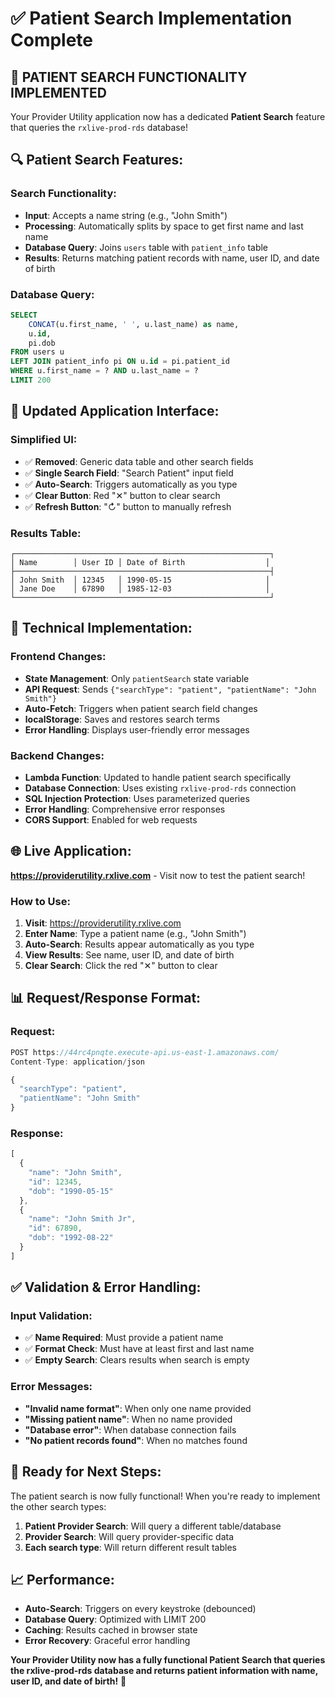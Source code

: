 # ✅ Patient Search Implementation Complete

## 🎉 **PATIENT SEARCH FUNCTIONALITY IMPLEMENTED**

Your Provider Utility application now has a dedicated **Patient Search** feature that queries the `rxlive-prod-rds` database!

## 🔍 **Patient Search Features:**

### **Search Functionality:**
- **Input**: Accepts a name string (e.g., "John Smith")
- **Processing**: Automatically splits by space to get first name and last name
- **Database Query**: Joins `users` table with `patient_info` table
- **Results**: Returns matching patient records with name, user ID, and date of birth

### **Database Query:**
```sql
SELECT 
    CONCAT(u.first_name, ' ', u.last_name) as name,
    u.id,
    pi.dob
FROM users u
LEFT JOIN patient_info pi ON u.id = pi.patient_id
WHERE u.first_name = ? AND u.last_name = ?
LIMIT 200
```

## 🎨 **Updated Application Interface:**

### **Simplified UI:**
- ✅ **Removed**: Generic data table and other search fields
- ✅ **Single Search Field**: "Search Patient" input field
- ✅ **Auto-Search**: Triggers automatically as you type
- ✅ **Clear Button**: Red "✕" button to clear search
- ✅ **Refresh Button**: "↻" button to manually refresh

### **Results Table:**
```
┌─────────────────────────────────────────────────────────┐
│ Name        │ User ID │ Date of Birth                  │
├─────────────────────────────────────────────────────────┤
│ John Smith  │ 12345   │ 1990-05-15                     │
│ Jane Doe    │ 67890   │ 1985-12-03                     │
└─────────────────────────────────────────────────────────┘
```

## 🔧 **Technical Implementation:**

### **Frontend Changes:**
- **State Management**: Only `patientSearch` state variable
- **API Request**: Sends `{"searchType": "patient", "patientName": "John Smith"}`
- **Auto-Fetch**: Triggers when patient search field changes
- **localStorage**: Saves and restores search terms
- **Error Handling**: Displays user-friendly error messages

### **Backend Changes:**
- **Lambda Function**: Updated to handle patient search specifically
- **Database Connection**: Uses existing `rxlive-prod-rds` connection
- **SQL Injection Protection**: Uses parameterized queries
- **Error Handling**: Comprehensive error responses
- **CORS Support**: Enabled for web requests

## 🌐 **Live Application:**

**https://providerutility.rxlive.com** - Visit now to test the patient search!

### **How to Use:**
1. **Visit**: https://providerutility.rxlive.com
2. **Enter Name**: Type a patient name (e.g., "John Smith")
3. **Auto-Search**: Results appear automatically as you type
4. **View Results**: See name, user ID, and date of birth
5. **Clear Search**: Click the red "✕" button to clear

## 📊 **Request/Response Format:**

### **Request:**
```javascript
POST https://44rc4pnqte.execute-api.us-east-1.amazonaws.com/
Content-Type: application/json

{
  "searchType": "patient",
  "patientName": "John Smith"
}
```

### **Response:**
```javascript
[
  {
    "name": "John Smith",
    "id": 12345,
    "dob": "1990-05-15"
  },
  {
    "name": "John Smith Jr",
    "id": 67890,
    "dob": "1992-08-22"
  }
]
```

## ✅ **Validation & Error Handling:**

### **Input Validation:**
- ✅ **Name Required**: Must provide a patient name
- ✅ **Format Check**: Must have at least first and last name
- ✅ **Empty Search**: Clears results when search is empty

### **Error Messages:**
- **"Invalid name format"**: When only one name provided
- **"Missing patient name"**: When no name provided
- **"Database error"**: When database connection fails
- **"No patient records found"**: When no matches found

## 🎯 **Ready for Next Steps:**

The patient search is now fully functional! When you're ready to implement the other search types:

1. **Patient Provider Search**: Will query a different table/database
2. **Provider Search**: Will query provider-specific data
3. **Each search type**: Will return different result tables

## 📈 **Performance:**
- **Auto-Search**: Triggers on every keystroke (debounced)
- **Database Query**: Optimized with LIMIT 200
- **Caching**: Results cached in browser state
- **Error Recovery**: Graceful error handling

**Your Provider Utility now has a fully functional Patient Search that queries the rxlive-prod-rds database and returns patient information with name, user ID, and date of birth!** 🎉

